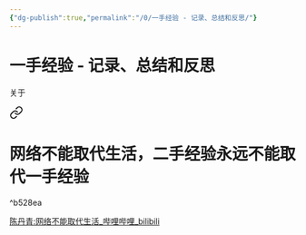 ```yaml
---
{"dg-publish":true,"permalink":"/0/一手经验 - 记录、总结和反思/"}
---
```


# 一手经验 - 记录、总结和反思

关于
<div class="transclusion internal-embed is-loaded"><a class="markdown-embed-link" href="/0//" aria-label="Open link"><svg xmlns="http://www.w3.org/2000/svg" width="24" height="24" viewBox="0 0 24 24" fill="none" stroke="currentColor" stroke-width="2" stroke-linecap="round" stroke-linejoin="round" class="svg-icon lucide-link"><path d="M10 13a5 5 0 0 0 7.54.54l3-3a5 5 0 0 0-7.07-7.07l-1.72 1.71"></path><path d="M14 11a5 5 0 0 0-7.54-.54l-3 3a5 5 0 0 0 7.07 7.07l1.71-1.71"></path></svg></a><div class="markdown-embed">




# 网络不能取代生活，二手经验永远不能取代一手经验

^b528ea

[陈丹青:网络不能取代生活\_哔哩哔哩\_bilibili](https://www.bilibili.com/video/BV19s4y1E7n5/?spm_id_from=333.788.recommend_more_video.18&vd_source=bf8771152afcd21b591a82c12e583f31)

</div></div>
